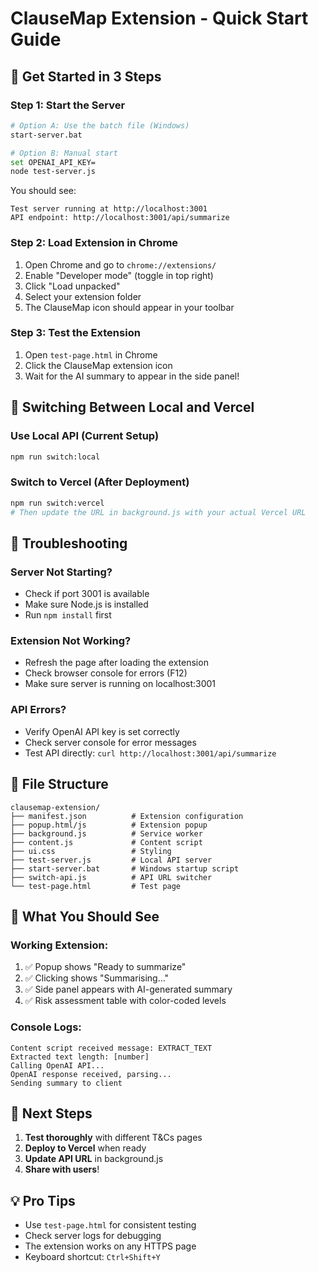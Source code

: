 # ClauseMap Extension - Quick Start Guide

## 🚀 Get Started in 3 Steps

### Step 1: Start the Server
```bash
# Option A: Use the batch file (Windows)
start-server.bat

# Option B: Manual start
set OPENAI_API_KEY=
node test-server.js
```

You should see:
```
Test server running at http://localhost:3001
API endpoint: http://localhost:3001/api/summarize
```

### Step 2: Load Extension in Chrome
1. Open Chrome and go to `chrome://extensions/`
2. Enable "Developer mode" (toggle in top right)
3. Click "Load unpacked"
4. Select your extension folder
5. The ClauseMap icon should appear in your toolbar

### Step 3: Test the Extension
1. Open `test-page.html` in Chrome
2. Click the ClauseMap extension icon
3. Wait for the AI summary to appear in the side panel!

## 🔄 Switching Between Local and Vercel

### Use Local API (Current Setup)
```bash
npm run switch:local
```

### Switch to Vercel (After Deployment)
```bash
npm run switch:vercel
# Then update the URL in background.js with your actual Vercel URL
```

## 🐛 Troubleshooting

### Server Not Starting?
- Check if port 3001 is available
- Make sure Node.js is installed
- Run `npm install` first

### Extension Not Working?
- Refresh the page after loading the extension
- Check browser console for errors (F12)
- Make sure server is running on localhost:3001

### API Errors?
- Verify OpenAI API key is set correctly
- Check server console for error messages
- Test API directly: `curl http://localhost:3001/api/summarize`

## 📁 File Structure
```
clausemap-extension/
├── manifest.json          # Extension configuration
├── popup.html/js          # Extension popup
├── background.js          # Service worker
├── content.js             # Content script
├── ui.css                 # Styling
├── test-server.js         # Local API server
├── start-server.bat       # Windows startup script
├── switch-api.js          # API URL switcher
└── test-page.html         # Test page
```

## 🎯 What You Should See

### Working Extension:
1. ✅ Popup shows "Ready to summarize"
2. ✅ Clicking shows "Summarising…"
3. ✅ Side panel appears with AI-generated summary
4. ✅ Risk assessment table with color-coded levels

### Console Logs:
```
Content script received message: EXTRACT_TEXT
Extracted text length: [number]
Calling OpenAI API...
OpenAI response received, parsing...
Sending summary to client
```

## 🚀 Next Steps

1. **Test thoroughly** with different T&Cs pages
2. **Deploy to Vercel** when ready
3. **Update API URL** in background.js
4. **Share with users**!

## 💡 Pro Tips

- Use `test-page.html` for consistent testing
- Check server logs for debugging
- The extension works on any HTTPS page
- Keyboard shortcut: `Ctrl+Shift+Y`
